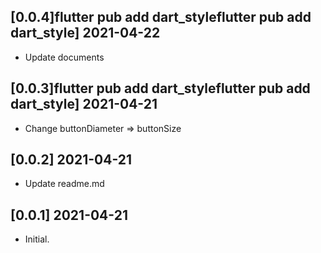 ## [0.0.4]flutter pub add dart_styleflutter pub add dart_style] 2021-04-22 

* Update documents

## [0.0.3]flutter pub add dart_styleflutter pub add dart_style] 2021-04-21 

* Change buttonDiameter => buttonSize

## [0.0.2] 2021-04-21 

* Update readme.md

## [0.0.1] 2021-04-21 

* Initial.

